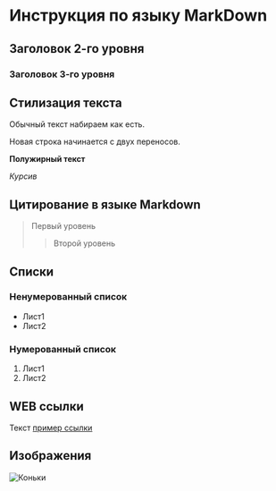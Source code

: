# Инструкция по языку MarkDown

## Заголовок 2-го уровня
### Заголовок 3-го уровня

## Стилизация текста

Обычный текст набираем как есть.

Новая строка начинается с двух переносов.

**Полужирный текст**

*Курсив*

## Цитирование в языке Markdown
> Первый уровень
>> Второй уровень

## Списки
### Ненумерованный список
* Лист1
* Лист2

### Нумерованный список
1. Лист1
2. Лист2

## WEB ссылки
Текст [пример ссылки](http.example.com "Всплывающая подсказка")

## Изображения

![Коньки](skates.jpg)